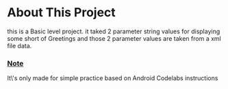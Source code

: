 <h1>About This Project</h1>
this is a Basic level project.
it taked 2 parameter string values for displaying some short of Greetings and those 2 parameter values are taken from a xml file data.

<h3><u>Note</u></h3>
It\'s only made for simple practice based on Android Codelabs instructions
